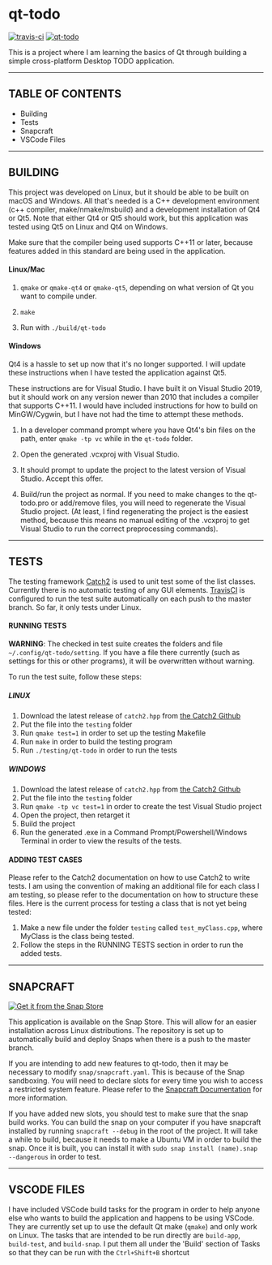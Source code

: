 # qt-todo

[![travis-ci](https://travis-ci.org/datho7561/qt-todo.svg?branch=master)](https://travis-ci.org/datho7561/qt-todo)
[![qt-todo](https://snapcraft.io/qt-todo/badge.svg)](https://snapcraft.io/qt-todo)

This is a project where I am learning the basics of Qt through building a
simple cross-platform Desktop TODO application.

---

## TABLE OF CONTENTS

* Building
* Tests
* Snapcraft
* VSCode Files

---

## BUILDING

This project was developed on Linux, but it should be able to be built on macOS
and Windows. All that's needed is a C++ development environment (c++ compiler,
make/nmake/msbuild) and a development installation of Qt4 or Qt5. Note that
either Qt4 or Qt5 should work, but this application was tested using Qt5 on
Linux and Qt4 on Windows.

Make sure that the compiler being used supports C++11 or later, because features
added in this standard are being used in the application.

#### Linux/Mac

1. `qmake` or `qmake-qt4` or `qmake-qt5`, depending on what version of Qt you
    want to compile under.

2. `make`

3. Run with `./build/qt-todo`

#### Windows

Qt4 is a hassle to set up now that it's no longer supported. I will update
these instructions when I have tested the application against Qt5.

These instructions are for Visual Studio. I have built it on Visual Studio 2019,
but it should work on any version newer than 2010 that includes a compiler that
supports C++11. I would have included instructions for how to build on
MinGW/Cygwin, but I have not had the time to attempt these methods.

1. In a developer command prompt where you have Qt4's bin files on the path,
    enter `qmake -tp vc` while in the `qt-todo` folder.

2. Open the generated .vcxproj with Visual Studio.

3. It should prompt to update the project to the latest version of Visual
    Studio. Accept this offer.

4. Build/run the project as normal. If you need to make changes to the
    qt-todo.pro or add/remove files, you will need to regenerate the Visual
    Studio project. (At least, I find regenerating the project is the easiest
    method, because this means no manual editing of the .vcxproj to get Visual
    Studio to run the correct preprocessing commands).

---

## TESTS

The testing framework [Catch2](https://github.com/catchorg/Catch2) is used to
unit test some of the list classes. Currently there is no automatic testing of
any GUI elements. [TravisCI](https://travis-ci.org/) is configured to run the
test suite automatically on each push to the master branch. So far, it only
tests under Linux.

#### RUNNING TESTS

__WARNING__: The checked in test suite creates the folders and file
`~/.config/qt-todo/setting`. If you have a file there currently
(such as settings for this or other programs), it will be overwritten
without warning.

To run the test suite, follow these steps:

##### LINUX

1. Download the latest release of `catch2.hpp` from
    [the Catch2 Github](https://github.com/catchorg/Catch2/releases)
2. Put the file into the `testing` folder
3. Run `qmake test=1` in order to set up the testing Makefile
4. Run `make` in order to build the testing program
5. Run `./testing/qt-todo` in order to run the tests

##### WINDOWS

1. Download the latest release of `catch2.hpp` from
    [the Catch2 Github](https://github.com/catchorg/Catch2/releases)
2. Put the file into the `testing` folder
3. Run `qmake -tp vc test=1` in order to create the test Visual Studio project
4. Open the project, then retarget it
5. Build the project
6. Run the generated .exe in a Command Prompt/Powershell/Windows Terminal in
    order to view the results of the tests.

#### ADDING TEST CASES

Please refer to the Catch2 documentation on how to use Catch2 to write tests.
I am using the convention of making an additional file for each class I am
testing, so please refer to the documentation on how to structure these files.
Here is the current process for testing a class that is not yet being tested:

1. Make a new file under the folder `testing` called `test_myClass.cpp`, where
    MyClass is the class being tested.
2. Follow the steps in the RUNNING TESTS section in order to run the added
    tests.

---

## SNAPCRAFT

[![Get it from the Snap Store](https://snapcraft.io/static/images/badges/en/snap-store-black.svg)](https://snapcraft.io/qt-todo)

This application is available on the Snap Store. This will allow for an easier
installation across Linux distributions. The repository is set up to
automatically build and deploy Snaps when there is a push to the master branch.

If you are intending to add new features to qt-todo, then it may be necessary
to modify `snap/snapcraft.yaml`. This is because of the Snap sandboxing. You
will need to declare slots for every time you wish to access a restricted system
feature. Please refer to the
[Snapcraft Documentation](https://snapcraft.io/docs) for more information.

If you have added new slots, you should test to make sure that the snap build
works. You can build the snap on your computer if you have snapcraft installed by
running `snapcraft --debug` in the root of the project. It will take a
while to build, because it needs to make a Ubuntu VM in order to build the
snap. Once it is built, you can install it with
`sudo snap install (name).snap --dangerous` in order to test.

---

## VSCODE FILES

I have included VSCode build tasks for the program in order to help anyone else
who wants to build the application and happens to be using VSCode. They are
currently set up to use the default Qt make (`qmake`) and only work on Linux.
The tasks that are intended to be run directly are `build-app`, `build-test`,
and `build-snap`. I put them all under the 'Build' section of Tasks so that
they can be run with the `Ctrl+Shift+B` shortcut
